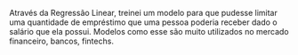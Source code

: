 Através da Regressão Linear, treinei um modelo para que pudesse limitar uma quantidade de empréstimo que uma pessoa poderia receber dado o salário que ela possui. Modelos como esse são muito utilizados no mercado financeiro, bancos, fintechs. 
